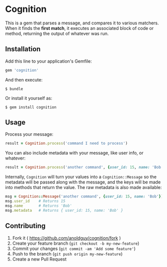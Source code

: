 # Cognition

This is a gem that parses a message, and compares it to various matchers.
When it finds the **first match**, it executes an associated block of code or
method, returning the output of whatever was run.

## Installation

Add this line to your application's Gemfile:

```ruby
gem 'cognition'
```

And then execute:

    $ bundle

Or install it yourself as:

    $ gem install cognition

## Usage

Process your message:
```ruby
result = Cognition.process('command I need to process')
```

You can also include metadata with your message, like user info, or whatever:
```ruby
result = Cognition.process('another command', {user_id: 15, name: 'Bob'})
```

Internally, `Cognition` will turn your values into a `Cognition::Message` so
the metadata will be passed along with the message, and the keys will be made
into methods that return the value. The raw metadata is also made available:
```ruby
msg = Cognition::Message('another command', {user_id: 15, name: 'Bob'})
msg.user_id    # Returns 15
msg.name       # Returns 'Bob'
msg.metadata   # Returns { user_id: 15, name: 'Bob' }
```

## Contributing

1. Fork it ( https://github.com/anoldguy/cognition/fork )
2. Create your feature branch (`git checkout -b my-new-feature`)
3. Commit your changes (`git commit -am 'Add some feature'`)
4. Push to the branch (`git push origin my-new-feature`)
5. Create a new Pull Request
